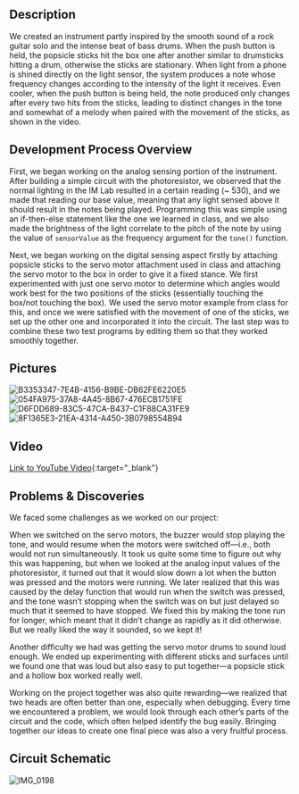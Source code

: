 ## Description
We created an instrument partly inspired by the smooth sound of a rock guitar solo and the intense beat of bass drums. When the push button is held, the popsicle sticks hit the box one after another similar to drumsticks hitting a drum, otherwise the sticks are stationary. When light from a phone is shined directly on the light sensor, the system produces a note whose frequency changes according to the intensity of the light it receives. Even cooler, when the push button is being held, the note produced only changes after every two hits from the sticks, leading to distinct changes in the tone and somewhat of a melody when paired with the movement of the sticks, as shown in the video.

## Development Process Overview
First, we began working on the analog sensing portion of the instrument. After building a simple circuit with the photoresistor, we observed that the normal lighting in the IM Lab resulted in a certain reading (~ 530), and we made that reading our base value, meaning that any light sensed above it should result in the notes being played. Programming this was simple using an if-then-else statement like the one we learned in class, and we also made the brightness of the light correlate to the pitch of the note by using the value of `sensorValue` as the frequency argument for the `tone()` function. 

Next, we began working on the digital sensing aspect firstly by attaching popsicle sticks to the servo motor attachment used in class and attaching the servo motor to the box in order to give it a fixed stance. We first experimented with just one servo motor to determine which angles would work best for the two positions of the sticks (essentially touching the box/not touching the box). We used the servo motor example from class for this, and once we were satisfied with the movement of one of the sticks, we set up the other one and incorporated it into the circuit. The last step was to combine these two test programs by editing them so that they worked smoothly together.

## Pictures
![B3353347-7E4B-4156-B9BE-DB62FE6220E5](https://user-images.githubusercontent.com/98512630/162873384-ed506bc3-7c93-4f9a-a9f7-eab9e1849d41.jpg)
![054FA975-37A8-4A45-8B67-476ECB1751FE](https://user-images.githubusercontent.com/98512630/162873422-fc133246-e803-4540-9af2-bf7db271bbc6.jpg)
![D6FDD689-83C5-47CA-B437-C1F88CA31FE9](https://user-images.githubusercontent.com/98512630/162873742-bd2d8b5c-d561-4d75-be95-d8cc35ede478.JPG)
![8F1365E3-21EA-4314-A450-3B0798554B94](https://user-images.githubusercontent.com/98512630/162873834-80262729-4c2a-4d31-9bb0-65764ead4cf9.JPG)

## Video
[Link to YouTube Video](https://youtube.com/shorts/Gc9cWefoltI?feature=share){:target="\_blank"}

## Problems & Discoveries
We faced some challenges as we worked on our project:

When we switched on the servo motors, the buzzer would stop playing the tone, and would resume when the motors were switched off—i.e., both would not run simultaneously. It took us quite some time to figure out why this was happening, but when we looked at the analog input values of the photoresistor, it turned out that it would slow down a lot when the button was pressed and the motors were running. We later realized that this was caused by the delay function that would run when the switch was pressed, and the tone wasn’t stopping when the switch was on but just delayed so much that it seemed to have stopped. We fixed this by making the tone run for longer, which meant that it didn’t change as rapidly as it did otherwise. But we really liked the way it sounded, so we kept it!

Another difficulty we had was getting the servo motor drums to sound loud enough. We ended up experimenting with different sticks and surfaces until we found one that was loud but also easy to put together—a popsicle stick and a hollow box worked really well.

Working on the project together was also quite rewarding—we realized that two heads are often better than one, especially when debugging. Every time we encountered a problem, we would look through each other’s parts of the circuit and the code, which often helped identify the bug easily. Bringing together our ideas to create one final piece was also a very fruitful process.

## Circuit Schematic
![IMG_0198](https://user-images.githubusercontent.com/98512630/162874787-8257d791-f102-42c6-8fae-d36f64d2ed51.JPG)
